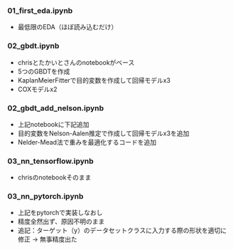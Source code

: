 ### 01_first_eda.ipynb
- 最低限のEDA（ほぼ読み込むだけ）

### 02_gbdt.ipynb
- chrisとたかいとさんのnotebookがベース
- 5つのGBDTを作成
- KaplanMeierFitterで目的変数を作成して回帰モデルx3
- COXモデルx2

### 02_gbdt_add_nelson.ipynb
- 上記notebookに下記追加
- 目的変数をNelson-Aalen推定で作成して回帰モデルx3を追加
- Nelder-Mead法で重みを最適化するコードを追加

### 03_nn_tensorflow.ipynb
- chrisのnotebookそのまま

### 03_nn_pytorch.ipynb
- 上記をpytorchで実装しなおし
- 精度全然出ず、原因不明のまま
- 追記：ターゲット（y）のデータセットクラスに入力する際の形状を適切に修正 → 無事精度出た

